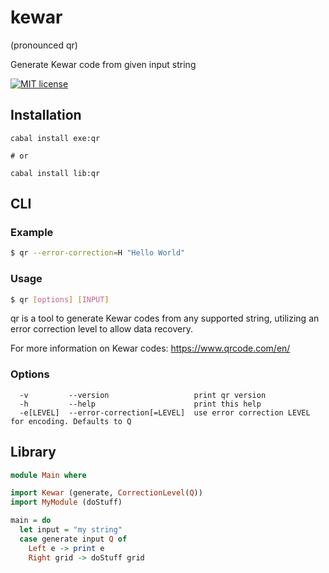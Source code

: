 # kewar
(pronounced qr)

Generate Kewar code from given input string

[![MIT license](https://img.shields.io/badge/license-MIT-blue.svg)](LICENSE)

## Installation

```
cabal install exe:qr

# or

cabal install lib:qr
```

## CLI

### Example

```bash
$ qr --error-correction=H "Hello World"
```

### Usage 

```bash
$ qr [options] [INPUT]
```

qr is a tool to generate Kewar codes from any supported string,
utilizing an error correction level to allow data recovery.

For more information on Kewar codes: https://www.qrcode.com/en/

### Options

```
  -v         --version                   print qr version
  -h         --help                      print this help
  -e[LEVEL]  --error-correction[=LEVEL]  use error correction LEVEL for encoding. Defaults to Q
```

## Library

```haskell
module Main where

import Kewar (generate, CorrectionLevel(Q))
import MyModule (doStuff)

main = do
  let input = "my string"
  case generate input Q of
    Left e -> print e
    Right grid -> doStuff grid
```